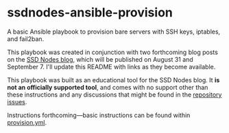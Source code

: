 # ssdnodes-ansible-provision

A basic Ansible playbook to provision bare servers with SSH keys, iptables, and fail2ban.

This playbook was created in conjunction with two forthcoming blog posts on the [SSD Nodes blog](http://blog.ssdnodes.com/blog), which will be published on August 31 and September 7. I'll update this README with links as they become available.

This playbook was built as an educational tool for the SSD Nodes blog. It **is not an officially supported tool**, and comes with no support other than these instructions and any discussions that might be found in the [repository issues](https://github.com/joelhans/ssdnodes-ansible-provision/issues).

Instructions forthcoming—basic instructions can be found within [provision.yml](https://github.com/joelhans/ssdnodes-ansible-provision/blob/master/provision.yml).

